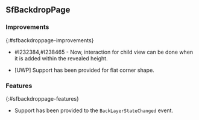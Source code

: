 ## SfBackdropPage

### Improvements
{:#sfbackdroppage-improvements}

* \#I232384,\#I238465 - Now, interaction for child view can be done when it is added within the revealed height.

* [UWP] Support has been provided for flat corner shape.

### Features
{:#sfbackdroppage-features}

* Support has been provided to the `BackLayerStateChanged` event.